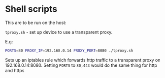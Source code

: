 Shell scripts
=============

This are to be run on the host:

`tproxy.sh` - set up device to use a transparent proxy.

E.g:
``` bash
PORTS=80 PROXY_IP=192.168.0.14 PROXY_PORT=8080 ./tproxy.sh
```

Sets up an iptables rule which forwards http traffic to a transparent
proxy on 192.168.0.14:8080. Setting `PORTS` to `80,443` would do the same
thing for http and https
